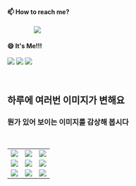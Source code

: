 #### 📫 How to reach me?
<a href="mailto:thquddnr123@gmail.com">
    <img 
        src="https://img.shields.io/badge/Gmail-d14836?style=flat-square&logo=Gmail&logoColor=white&link=mailto:thquddnr123@gmail.com"
        style="height : auto; margin-left : 60px; margin-right : 60px;"/>
</a>

#### 😄 It's Me!!!

<a href="https://cybecho.notion.site/SBU-s-Archives-854ccd3338c2456a867956f26143998a" target="_blank"><img src="https://img.shields.io/badge/Portfolio-303030?style=for-the-badge&logo=Notion&logoColor=white"/></a>
<a href="https://www.instagram.com/junk_warrior_vintage/" target="_blank"><img src="https://img.shields.io/badge/@junk_warrir_vintage-E4405F?style=for-the-badge&logo=Instagram&logoColor=white"/></a>
<a href="https://www.behance.net/thquddnr125654" target="_blank"><img src="https://img.shields.io/badge/Behance-1769FF?style=for-the-badge&logo=Behance&logoColor=white"/></a>

</br>

## 하루에 여러번 이미지가 변해요
### 뭔가 있어 보이는 이미지를 감상해 봅시다

<!--
마크업 바로보기 사이트
https://dillinger.io/ 
-->
 <br/> <table>
<tr>
<td><img src='https://www.random-art.org/img/large/416999.jpg'></td>
<td><img src='https://www.random-art.org/img/large/415554.jpg'></td>
<td><img src='https://www.random-art.org/img/large/416030.jpg'></td>
</tr>
<tr>
<td><img src='https://www.random-art.org/img/large/416962.jpg'></td>
<td><img src='https://www.random-art.org/img/large/416588.jpg'></td>
<td><img src='https://www.random-art.org/img/large/416482.jpg'></td>
</tr>
<tr>
<td><img src='https://www.random-art.org/img/large/416310.jpg'></td>
<td><img src='https://www.random-art.org/img/large/416699.jpg'></td>
<td><img src='https://www.random-art.org/img/large/416586.jpg'></td>
</tr>
</table>
